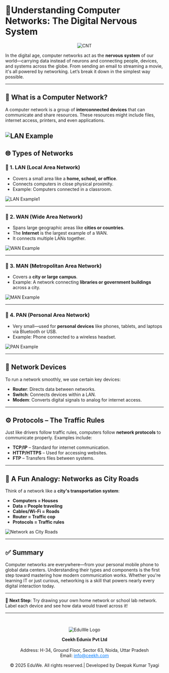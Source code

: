 # 🧠**Understanding Computer Networks: The Digital Nervous System**

<div style="text-align: center; padding-top: 00px;">
  <img src="/images/blog87.png" alt="CNT" style="max-width: 150px; height: auto;"/>
</div>

In the digital age, computer networks act as the **nervous system** of our world—carrying data instead of neurons and connecting people, devices, and systems across the globe. From sending an email to streaming a movie, it's all powered by networking. Let’s break it down in the simplest way possible.

---

## 📡 What is a Computer Network?

A computer network is a group of **interconnected devices** that can communicate and share resources. These resources might include files, internet access, printers, and even applications.

![LAN Example](../media/blog81.png)
---

## 🌐 Types of Networks

### 🔹 1. LAN (Local Area Network)

- Covers a small area like a **home, school, or office**.
- Connects computers in close physical proximity.
- Example: Computers connected in a classroom.

![LAN Example1](../media/blog82.png)

---
### 🔹 2. WAN (Wide Area Network)

- Spans large geographic areas like **cities or countries**.
- The **Internet** is the largest example of a WAN.
- It connects multiple LANs together.

![WAN Example](../media/blog83.png)

---

### 🔹 3. MAN (Metropolitan Area Network)

- Covers a **city or large campus**.
- Example: A network connecting **libraries or government buildings** across a city.

![MAN Example](../media/blog84.png)

---

### 🔹 4. PAN (Personal Area Network)

- Very small—used for **personal devices** like phones, tablets, and laptops via Bluetooth or USB.
- Example: Phone connected to a wireless headset.

![PAN Example](../media/blog85.png)

---

## 🚦 Network Devices

To run a network smoothly, we use certain key devices:

- **Router**: Directs data between networks.
- **Switch**: Connects devices within a LAN.
- **Modem**: Converts digital signals to analog for internet access.

---

## ⚙️ Protocols – The Traffic Rules

Just like drivers follow traffic rules, computers follow **network protocols** to communicate properly. Examples include:

- **TCP/IP** – Standard for internet communication.
- **HTTP/HTTPS** – Used for accessing websites.
- **FTP** – Transfers files between systems.

---

## 🤹 A Fun Analogy: Networks as City Roads

Think of a network like a **city's transportation system**:

- **Computers = Houses**  
- **Data = People traveling**  
- **Cables/Wi-Fi = Roads**  
- **Router = Traffic cop**  
- **Protocols = Traffic rules**  

![Network as City Roads](../media/blog86.png)

---

## ✅ Summary

Computer networks are everywhere—from your personal mobile phone to global data centers. Understanding their types and components is the first step toward mastering how modern communication works. Whether you're learning IT or just curious, networking is a skill that powers nearly every digital interaction today.

---

🧠 **Next Step**: Try drawing your own home network or school lab network. Label each device and see how data would travel across it!

---
<div style="text-align: center; padding-top: 30px;">
  <img src="/images/logo.png" alt="EduWe Logo" style="max-width: 150px; height: auto;">
  <p>
  <center><strong>Ceekh Edunix Pvt Ltd</strong></center><br>
    Address: H-34, Ground Floor, Sector 63, Noida, Uttar Pradesh<br>
    Email: <a href="mailto:info@ceekh.com" style="color: #007bff;">info@ceekh.com</a>
  </p>
  <p style="font-size: 14px; color: #555;"><center>© 2025 EduWe. All rights reserved.| Developed by Deepak Kumar Tyagi </center></p>
</div>